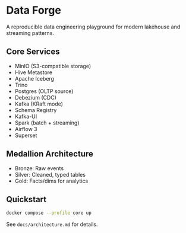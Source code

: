 # Data Forge

A reproducible data engineering playground for modern lakehouse and streaming patterns.

## Core Services
- MinIO (S3-compatible storage)
- Hive Metastore
- Apache Iceberg
- Trino
- Postgres (OLTP source)
- Debezium (CDC)
- Kafka (KRaft mode)
- Schema Registry
- Kafka-UI
- Spark (batch + streaming)
- Airflow 3
- Superset

## Medallion Architecture
- Bronze: Raw events
- Silver: Cleaned, typed tables
- Gold: Facts/dims for analytics

## Quickstart
```sh
docker compose --profile core up
```

See `docs/architecture.md` for details.
